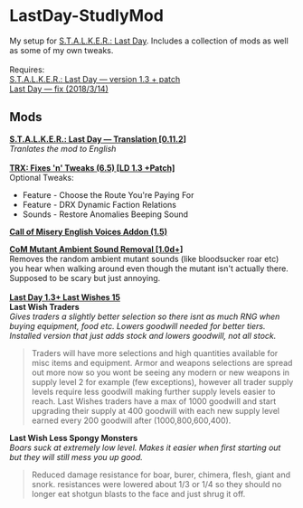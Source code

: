 # LastDay-StudlyMod

My setup for [S.T.A.L.K.E.R.: Last Day](http://www.moddb.com/mods/stalker-last-day). Includes a collection of mods as well as some of my own tweaks.<br/>
<br/>
Requires:<br/>
[S.T.A.L.K.E.R.: Last Day — version 1.3 + patch](http://www.moddb.com/mods/stalker-last-day/downloads/last-day-1-3)<br/>
[Last Day — fix (2018/3/14)](https://drive.google.com/file/d/1BFSO2yjtKZIClWsBmrrINI8_EBkPMlQP/view)<br/>
## Mods
**[S.T.A.L.K.E.R.: Last Day — Translation [0.11.2]](http://www.moddb.com/mods/stalker-last-day/downloads/last-day-english-translation)**<br/>
*Tranlates the mod to English*<br/>
<br/>
**[TRX: Fixes 'n' Tweaks (6.5) [LD 1.3 +Patch]](http://www.moddb.com/mods/stalker-last-day/addons/trx-fixes-improvements-last-day-13-patch)**<br/>
Optional Tweaks:<br/>
- Feature - Choose the Route You're Paying For
- Feature - DRX Dynamic Faction Relations
- Sounds - Restore Anomalies Beeping Sound

**[Call of Misery English Voices Addon (1.5)](http://www.moddb.com/mods/call-of-chernobyl/addons/coc-english-voices-addon)**<br/>

**[CoM Mutant Ambient Sound Removal [1.0d+]](http://www.moddb.com/mods/stalker-com/addons/com-mutant-ambient-sound-removal)**<br/>
Removes the random ambient mutant sounds (like bloodsucker roar etc) you hear when walking around even though the mutant isn't actually there. Supposed to be scary but just annoying.<br/>
<br/>
**[Last Day 1.3+ Last Wishes 15](http://www.moddb.com/mods/stalker-last-day/addons/last-day-13-last-wishes)**<br/>
**Last Wish Traders**<br>
*Gives traders a slightly better selection so there isnt as much RNG when buying equipment, food etc. Lowers goodwill needed for better tiers. Installed version that just adds stock and lowers goodwill, not all stock.*
>Traders will have more selections and high quantities available for misc items and equipment. Armor and weapons selections are spread out more now so you wont be seeing any modern or new weapons in supply level 2 for example (few exceptions), however all trader supply levels require less goodwill making further supply levels easier to reach. Last Wishes traders have a max of 1000 goodwill and start upgrading their supply at 400 goodwill with each new supply level earned every 200 goodwill after (1000,800,600,400).

**Last Wish Less Spongy Monsters**<br>
*Boars suck at extremely low level. Makes it easier when first starting out but they will still mess you up good.*
>Reduced damage resistance for boar, burer, chimera, flesh, giant and snork. resistances were lowered about 1/3 or 1/4 so they should no longer eat shotgun blasts to the face and just shrug it off.
